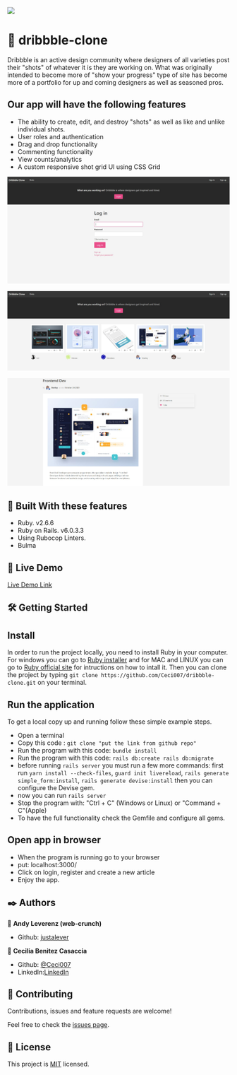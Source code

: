 ![](https://img.shields.io/badge/Microverse-blueviolet)

#  🧐 dribbble-clone

Dribbble is an active design community where designers of all varieties post their "shots" of whatever it is they are working on. What was originally intended to become more of "show your progress" type of site has become more of a portfolio for up and coming designers as well as seasoned pros.

## Our app will have the following features

- The ability to create, edit, and destroy "shots" as well as like and unlike individual shots.
- User roles and authentication
- Drag and drop functionality
- Commenting functionality
- View counts/analytics
- A custom responsive shot grid UI using CSS Grid

![app screenshot 1](./screen-1.png)

![app screenshot 2](./screen-2.png)

![app screenshot 3](./screen-3.png)

## 🔧 Built With these features
- Ruby. v2.6.6
- Ruby on Rails. v6.0.3.3
- Using Rubocop Linters.
- Bulma

## 🔴 Live Demo

[Live Demo Link](https://microverse-dribbble.herokuapp.com/)

## 🛠 Getting Started
## Install 
In order to run the project locally, you need to install Ruby in your computer. For windows you can go to [Ruby installer](https://rubyinstaller.org/) and for MAC and LINUX you can go to [Ruby official site](https://www.ruby-lang.org/en/downloads/) for intructions on how to intall it. Then you can clone the project by typing ```git clone https://github.com/Ceci007/dribbble-clone.git``` on your terminal.

## Run the application
To get a local copy up and running follow these simple example steps.

- Open a terminal
- Copy this code : ```git clone "put the link from github repo"```
- Run the program with this code: ```bundle install```
- Run the program with this code: ```rails db:create rails db:migrate```
- before running ```rails server``` you must run a few more commands: first run ```yarn install --check-files```, ```guard init livereload```, ```rails generate simple_form:install```, 
```rails generate devise:install``` then you can configure the Devise gem.
- now you can run ```rails server```
- Stop the program with: "Ctrl + C" (Windows or Linux) or "Command + C"(Apple)
- To have the full functionality check the Gemfile and configure all gems.

## Open app in browser

- When the program is running go to your browser
- put: localhost:3000/
- Click on login, register and create a new article
- Enjoy the app.

## ✒️ Authors
👤 **Andy Leverenz (web-crunch)**
- Github: [justalever](https://github.com/justalever)

👤 **Cecilia Benitez Casaccia**

- Github: [@Ceci007](https://github.com/Ceci007)
- LinkedIn:[LinkedIn](www.linkedin.com/in/cecilia-benítez)

## 🤝 Contributing
Contributions, issues and feature requests are welcome!

Feel free to check the [issues page](https://github.com/Ceci007/dribbble-clone/issues).

## 📝 License
This project is [MIT](lic.url) licensed.